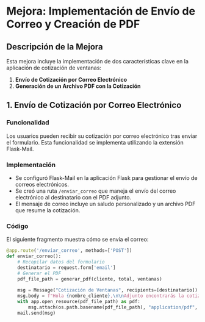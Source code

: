 # Mejora: Implementación de Envío de Correo y Creación de PDF

## Descripción de la Mejora

Esta mejora incluye la implementación de dos características clave en la aplicación de cotización de ventanas:

1. **Envío de Cotización por Correo Electrónico**
2. **Generación de un Archivo PDF con la Cotización**

## 1. Envío de Cotización por Correo Electrónico

### Funcionalidad

Los usuarios pueden recibir su cotización por correo electrónico tras enviar el formulario. Esta funcionalidad se implementa utilizando la extensión Flask-Mail.

### Implementación

- Se configuró Flask-Mail en la aplicación Flask para gestionar el envío de correos electrónicos.
- Se creó una ruta `/enviar_correo` que maneja el envío del correo electrónico al destinatario con el PDF adjunto.
- El mensaje de correo incluye un saludo personalizado y un archivo PDF que resume la cotización.

### Código

El siguiente fragmento muestra cómo se envía el correo:

```python
@app.route('/enviar_correo', methods=['POST'])
def enviar_correo():
    # Recopilar datos del formulario
    destinatario = request.form['email']
    # Generar el PDF
    pdf_file_path = generar_pdf(cliente, total, ventanas)
    
    msg = Message("Cotización de Ventanas", recipients=[destinatario])
    msg.body = f"Hola {nombre_cliente},\n\nAdjunto encontrarás la cotización para tu solicitud.\n\nSaludos."
    with app.open_resource(pdf_file_path) as pdf:
        msg.attach(os.path.basename(pdf_file_path), "application/pdf", pdf.read())
    mail.send(msg)
